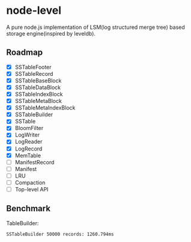 # node-level
A pure node.js implementation of LSM(log structured merge tree) based storage engine(inspired by leveldb).

## Roadmap
- [x] SSTableFooter
- [x] SSTableRecord
- [x] SSTableBaseBlock
- [x] SSTableDataBlock
- [x] SSTableIndexBlock
- [x] SSTableMetaBlock
- [x] SSTableMetaIndexBlock
- [x] SSTableBuilder
- [x] SSTable
- [x] BloomFilter
- [x] LogWriter
- [x] LogReader
- [x] LogRecord
- [x] MemTable
- [ ] ManifestRecord
- [ ] Manifest
- [ ] LRU
- [ ] Compaction
- [ ] Top-level API

## Benchmark

TableBuilder:
```
SSTableBuilder 50000 records: 1260.794ms
```

